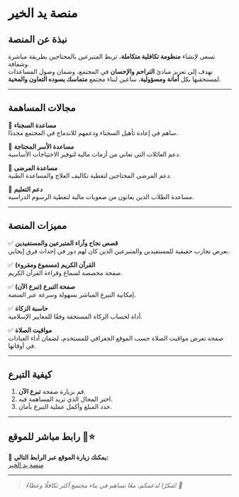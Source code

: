 # منصة يد الخير

## نبذة عن المنصة

نسعى لإنشاء **منظومة تكافلية متكاملة**، تربط المتبرعين بالمحتاجين بطريقة مباشرة وشفافة.  
نهدف إلى تعزيز مبادئ **التراحم والإحسان** في المجتمع، وضمان وصول المساعدات لمستحقيها بكل **أمانة ومسؤولية**، ساعين لبناء مجتمع **متماسك يسوده التعاون والمحبة**.

---

## مجالات المساهمة

🔹 **مساعدة السجناء**  
ساهم في إعادة تأهيل السجناء ودعمهم للاندماج في المجتمع مجددًا.

🔹 **مساعدة الأسر المحتاجة**  
دعم العائلات التي تعاني من أزمات مالية لتوفير الاحتياجات الأساسية.

🔹 **مساعدة المرضى**  
دعم المرضى المحتاجين لتغطية تكاليف العلاج والمساعدة الطبية.

🔹 **دعم التعليم**  
مساعدة الطلاب الذين يعانون من صعوبات مالية لتغطية الرسوم الدراسية.

---

## مميزات المنصة

✅ **قصص نجاح وآراء المتبرعين والمستفيدين**  
نعرض تجارب حقيقية للمستفيدين والمتبرعين الذين كان لهم دور في إحداث فرق إيجابي.

✅ **القرآن الكريم (مسموع ومقروء)**  
صفحة مخصصة لسماع وقراءة القرآن الكريم.

✅ **صفحة التبرع (تبرع الآن)**  
إمكانية التبرع المباشر بسهولة وسرعة عبر المنصة.

✅ **حاسبة الزكاة**  
أداة لحساب الزكاة المستحقة وفقًا للمعايير الإسلامية.

✅ **مواقيت الصلاة**  
صفحة تعرض مواقيت الصلاة حسب الموقع الجغرافي للمستخدم، لضمان أداء العبادات في أوقاتها.

---

## كيفية التبرع

1. قم بزيارة صفحة **تبرع الآن**.
2. اختر المجال الذي تريد المساهمة فيه.
3. حدد المبلغ وأكمل عملية التبرع بأمان.

---

## رابط مباشر للموقع 🚀⭐

🔗 **يمكنك زيارة الموقع عبر الرابط التالي:**  
[منصة يد الخير](https://ramadan-hackathon.github.io/Ramadan-Hackathon/)

---

> *شكرًا لدعمكم، معًا نساهم في بناء مجتمع أكثر تكافلًا وعطاءً! 🤲*  
